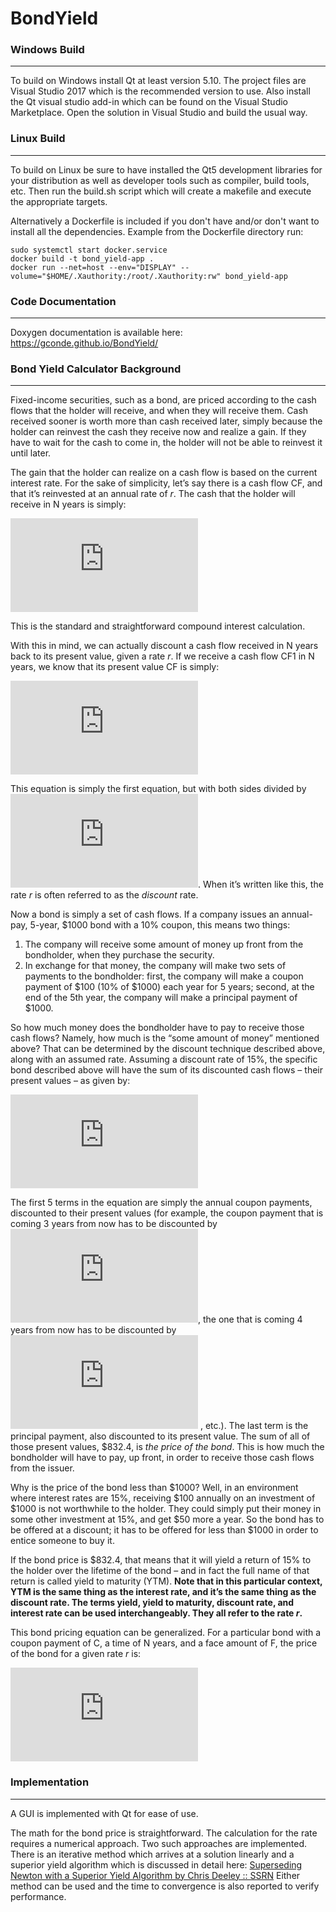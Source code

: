 # BondYield
### Windows Build
---
To build on Windows install Qt at least version 5.10. The project files are Visual Studio 2017 which is the recommended version to use. Also install the Qt visual studio add-in which can be found on the Visual Studio Marketplace. Open the solution in Visual Studio and build the usual way.
### Linux Build
---
To build on Linux be sure to have installed the Qt5 development libraries for your distribution as well as developer tools such as compiler, build tools, etc. Then run the build.sh script which will create a makefile and execute the appropriate targets.

Alternatively a Dockerfile is included if you don't have and/or don't want to install all the dependencies. Example from the Dockerfile directory run:
```
sudo systemctl start docker.service
docker build -t bond_yield-app .
docker run --net=host --env="DISPLAY" --volume="$HOME/.Xauthority:/root/.Xauthority:rw" bond_yield-app
```
### Code Documentation
---
Doxygen documentation is available here: https://gconde.github.io/BondYield/
### Bond Yield Calculator Background
---
Fixed-income securities, such as a bond, are priced according to the cash flows that the holder will receive, and when they will receive them. Cash received sooner is worth more than cash received later, simply because the holder can reinvest the cash they receive now and realize a gain. If they have to wait for the cash to come in, the holder will not be able to reinvest it until later.

The gain that the holder can realize on a cash flow is based on the current interest rate. For the sake of simplicity, let’s say there is a cash flow CF, and that it’s reinvested at an annual rate of *r*. The cash that the holder will receive in N years is simply:

![CF_{1}=CF*(1+r)^{^{N}}](https://latex.codecogs.com/svg.latex?CF_%7B1%7D%3DCF*%281&plus;r%29%5E%7B%5E%7BN%7D%7D)

This is the standard and straightforward compound interest calculation.

With this in mind, we can actually discount a cash flow received in N years back to its present value, given a rate *r*. If we receive a cash flow CF1 in N years, we know that its present value CF is simply:

![CF=\frac{CF_{1}}{(1+r)^{N}}](https://latex.codecogs.com/svg.latex?CF%3D%5Cfrac%7BCF_%7B1%7D%7D%7B%281&plus;r%29%5E%7BN%7D%7D)

This equation is simply the first equation, but with both sides divided by ![{(1+r)^{N}}](https://latex.codecogs.com/svg.latex?%7B%281&plus;r%29%5E%7BN%7D%7D). When it’s written like this, the rate *r* is often referred to as the *discount* rate.

Now a bond is simply a set of cash flows. If a company issues an annual-pay, 5-year, $1000 bond with a 10% coupon, this means two things:
1. The company will receive some amount of money up front from the bondholder, when they purchase the security.
2. In exchange for that money, the company will make two sets of payments to the bondholder: first, the company will make a coupon payment of $100 (10% of $1000) each year for 5 years; second, at the end of the 5th year, the company will make a principal payment of $1000.

So how much money does the bondholder have to pay to receive those cash flows? Namely, how much is the “some amount of money” mentioned above? That can be determined by the discount technique described above, along with an assumed rate. Assuming a discount rate of 15%, the specific bond described above will have the sum of its discounted cash flows – their present values – as given by:

![\sum PV = \frac{100}{1.15^{1}}+\frac{100}{1.15^{2}}+\frac{100}{1.15^{3}}+\frac{100}{1.15^{4}}+\frac{100}{1.15^{5}}+\frac{1000}{1.15^{5}}=832.4](https://latex.codecogs.com/svg.latex?%5Csum%20PV%20%3D%20%5Cfrac%7B100%7D%7B1.15%5E%7B1%7D%7D&plus;%5Cfrac%7B100%7D%7B1.15%5E%7B2%7D%7D&plus;%5Cfrac%7B100%7D%7B1.15%5E%7B3%7D%7D&plus;%5Cfrac%7B100%7D%7B1.15%5E%7B4%7D%7D&plus;%5Cfrac%7B100%7D%7B1.15%5E%7B5%7D%7D&plus;%5Cfrac%7B1000%7D%7B1.15%5E%7B5%7D%7D%3D832.4)

The first 5 terms in the equation are simply the annual coupon payments, discounted to their present values (for example, the coupon payment that is coming 3 years from now has to be discounted by ![{1.15^{3}}](https://latex.codecogs.com/svg.latex?%7B1.15%5E%7B3%7D%7D), the one that is coming 4 years from now has to be discounted by ![{1.15^{4}}](https://latex.codecogs.com/svg.latex?%7B1.15%5E%7B4%7D%7D) , etc.). The last term is the principal payment, also discounted to its present value. The sum of all of those present values, $832.4, is *the price of the bond*. This is how much the bondholder will have to pay, up front, in order to receive those cash flows from the issuer.

Why is the price of the bond less than $1000? Well, in an environment where interest rates are 15%, receiving $100 annually on an investment of $1000 is not worthwhile to the holder. They could simply put their money in some other investment at 15%, and get $50 more a year. So the bond has to be offered at a discount; it has to be offered for less than $1000 in order to entice someone to buy it.

If the bond price is $832.4, that means that it will yield a return of 15% to the holder over the lifetime of the bond – and in fact the full name of that return is called yield to maturity (YTM). **Note that in this particular context, YTM is the same thing as the interest rate, and it’s the same thing as the discount rate. The terms yield, yield to maturity, discount rate, and interest rate can be used interchangeably. They all refer to the rate *r*.**

This bond pricing equation can be generalized. For a particular bond with a coupon payment of C, a time of N years, and a face amount of F, the price of the bond for a given rate *r* is:

![\mathit{Price}=\frac{C}{{(1+r)}^{1}}+\frac{C}{{(1+r)}^{2}}+\frac{C}{{(1+r)}^{3}}+\cdots +\frac{C}{{(1+r)}^{N}}+\frac{F}{{(1+r)}^{N}}](https://latex.codecogs.com/svg.latex?%5Cmathit%7BPrice%7D%3D%5Cfrac%7BC%7D%7B%7B%281&plus;r%29%7D%5E%7B1%7D%7D&plus;%5Cfrac%7BC%7D%7B%7B%281&plus;r%29%7D%5E%7B2%7D%7D&plus;%5Cfrac%7BC%7D%7B%7B%281&plus;r%29%7D%5E%7B3%7D%7D&plus;%5Ccdots%20&plus;%5Cfrac%7BC%7D%7B%7B%281&plus;r%29%7D%5E%7BN%7D%7D&plus;%5Cfrac%7BF%7D%7B%7B%281&plus;r%29%7D%5E%7BN%7D%7D)

### Implementation
---
A GUI is implemented with Qt for ease of use.

The math for the bond price is straightforward. The calculation for the rate requires a numerical approach. Two such approaches are implemented. There is an iterative method which arrives at a solution linearly and a superior yield algorithm which is discussed in detail here: [Superseding Newton with a Superior Yield Algorithm by Chris Deeley :: SSRN](https://papers.ssrn.com/sol3/papers.cfm?abstract_id=1253166) Either method can be used and the time to convergence is also reported to verify performance.
